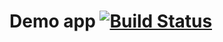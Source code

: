 # Demo app [![Build Status](https://travis-ci.org/Ciemiorek/javaapp.svg?branch=master)](https://travis-ci.org/Ciemiorek/javaapp)

###